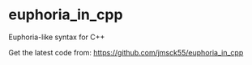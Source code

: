 # euphoria_in_cpp
Euphoria-like syntax for C++

Get the latest code from:
https://github.com/jmsck55/euphoria_in_cpp
